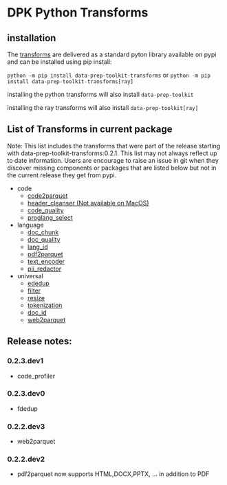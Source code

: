 # DPK Python Transforms

## installation

The [transforms](https://github.com/IBM/data-prep-kit/blob/dev/transforms/README.md) are delivered as a standard pyton library available on pypi and can be installed using pip install:

`python -m pip install data-prep-toolkit-transforms`
or
`python -m pip install data-prep-toolkit-transforms[ray]`


installing the python transforms will also install  `data-prep-toolkit`

installing the ray transforms will also install  `data-prep-toolkit[ray]`

## List of Transforms in current package

Note: This list includes the transforms that were part of the release starting with data-prep-toolkit-transforms:0.2.1. This list may not always reflect up to date information. Users are encourage to raise an issue in git when they discover missing components or packages that are listed below but not in the current release they get from pypi.

* code
    * [code2parquet](https://github.com/IBM/data-prep-kit/blob/dev/transforms/code/code2parquet/python/README.md)
    * [header_cleanser (Not available on MacOS)](https://github.com/IBM/data-prep-kit/blob/dev/transforms/code/header_cleanser/python/README.md)
    * [code_quality](https://github.com/IBM/data-prep-kit/blob/dev/transforms/code/code_quality/python/README.md)
    * [proglang_select](https://github.com/IBM/data-prep-kit/blob/dev/transforms/code/proglang_select/python/README.md)
* language
    * [doc_chunk](https://github.com/IBM/data-prep-kit/blob/dev/transforms/language/doc_chunk/python/README.md)
	* [doc_quality](https://github.com/IBM/data-prep-kit/blob/dev/transforms/language/doc_quality/python/README.md)
	* [lang_id](https://github.com/IBM/data-prep-kit/blob/dev/transforms/language/lang_id/python/README.md)
	* [pdf2parquet](https://github.com/IBM/data-prep-kit/blob/dev/transforms/language/pdf2parquet/python/README.md)
	* [text_encoder](https://github.com/IBM/data-prep-kit/blob/dev/transforms/language/text_encoder/python/README.md)
	* [pii_redactor](https://github.com/IBM/data-prep-kit/blob/dev/transforms/language/pii_redactor/python/README.md)
* universal
    * [ededup](https://github.com/IBM/data-prep-kit/blob/dev/transforms/universal/ededup/python/README.md)
	* [filter](https://github.com/IBM/data-prep-kit/blob/dev/transforms/universal/filter/python/README.md)
	* [resize](https://github.com/IBM/data-prep-kit/blob/dev/transforms/universal/resize/python/README.md)
	* [tokenization](https://github.com/IBM/data-prep-kit/blob/dev/transforms/universal/tokenization/python/README.md)
	* [doc_id](https://github.com/IBM/data-prep-kit/blob/dev/transforms/universal/doc_id/python/README.md)
	* [web2parquet](https://github.com/IBM/data-prep-kit/blob/dev/transforms/universal/web2parquet/README.md)
   
## Release notes:

### 0.2.3.dev1 
* code_profiler
### 0.2.3.dev0 
* fdedup
### 0.2.2.dev3 
* web2parquet
### 0.2.2.dev2
* pdf2parquet now supports HTML,DOCX,PPTX, ... in addition to PDF




 
